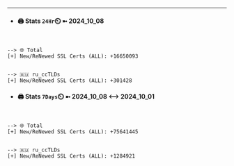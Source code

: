 

---
- #### 🖨️ **Stats** `24Hr`⏲️ ➼ 2024_10_08
```console


--> 🌐 Total
[+] New/ReNewed SSL Certs (ALL): +16650093


--> 🇷🇺 ru_ccTLDs
[+] New/ReNewed SSL Certs (ALL): +301428

```

- #### 🖨️ **Stats** `7Days`⏲️ ➼ 2024_10_08 <--> 2024_10_01
```console


--> 🌐 Total
[+] New/ReNewed SSL Certs (ALL): +75641445


--> 🇷🇺 ru_ccTLDs
[+] New/ReNewed SSL Certs (ALL): +1284921

```

